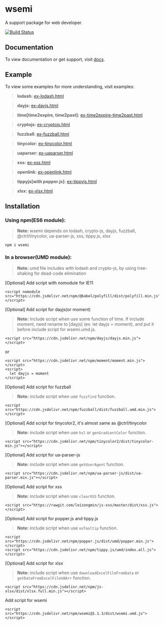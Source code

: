 # wsemi
A support package for web developer.

[![Build Status](https://travis-ci.org/yuda-lyu/wsemi.svg?branch=master)](https://travis-ci.org/yuda-lyu/wsemi)

## Documentation
To view documentation or get support, visit [docs](https://yuda-lyu.github.io/wsemi/wsemi.html).

## Example
To view some examples for more understanding, visit examples:
> **lodash:** [ex-lodash.html](https://yuda-lyu.github.io/wsemi/examples/ex-lodash.html)

> **dayjs:** [ex-dayjs.html](https://yuda-lyu.github.io/wsemi/examples/ex-dayjs.html)

> **time[time2expire, time2past]:** [ex-time2expire-time2past.html](https://yuda-lyu.github.io/wsemi/examples/ex-time2expire-time2past.html)

> **cryptojs:** [ex-cryptojs.html](https://yuda-lyu.github.io/wsemi/examples/ex-cryptojs.html)

> **fuzzball:** [ex-fuzzball.html](https://yuda-lyu.github.io/wsemi/examples/ex-fuzzball.html)

> **tinycolor:** [ex-tinycolor.html](https://yuda-lyu.github.io/wsemi/examples/ex-tinycolor.html)

> **uaparser:** [ex-uaparser.html](https://yuda-lyu.github.io/wsemi/examples/ex-uaparser.html)

> **xss:** [ex-xss.html](https://yuda-lyu.github.io/wsemi/examples/ex-xss.html)

> **openlink:** [ex-openlink.html](https://yuda-lyu.github.io/wsemi/examples/ex-openlink.html)

> **tippyjs[with popper.js]:** [ex-tippyjs.html](https://yuda-lyu.github.io/wsemi/examples/ex-tippyjs.html)

> **xlsx:** [ex-xlsx.html](https://yuda-lyu.github.io/wsemi/examples/ex-xlsx.html)

## Installation
### Using npm(ES6 module):
> **Note:** wsemi depends on lodash, crypto-js, dayjs, fuzzball, @ctrl/tinycolor, ua-parser-js, xss, tippy.js, xlsx
```alias
npm i wsemi
```

### In a browser(UMD module):
> **Note:** umd file includes with lodash and crypto-js, by using tree-shaking for dead-code elimination

[Optional] Add script with nomodule for IE11
```alias
<script nomodule src="https://cdn.jsdelivr.net/npm/@babel/polyfill/dist/polyfill.min.js"></script>
```
[Optional] Add script for dayjs(or moment)
> **Note:** Include script when use some function of time. If include moment, need rename to [dayjs] (ex: let dayjs = moment), and put it before include script for wsemi.umd.js.
```alias
<script src="https://cdn.jsdelivr.net/npm/dayjs/dayjs.min.js"></script>
```
or
```alias
<script src="https://cdn.jsdelivr.net/npm/moment/moment.min.js"></script>
<script>
  let dayjs = moment
</script>
```
[Optional] Add script for fuzzball
> **Note:** include script when use `fuzzfind` function.
```alias
<script src="https://cdn.jsdelivr.net/npm/fuzzball/dist/fuzzball.umd.min.js"></script>
```
[Optional] Add script for tinycolor2, it's almost same as @ctrl/tinycolor
> **Note:** include script when use `hsl` or `genGradientColor` function.
```alias
<script src="https://cdn.jsdelivr.net/npm/tinycolor2/dist/tinycolor-min.js"></script>
```
[Optional] Add script for ua-parser-js
> **Note:** include script when use `getUserAgent` function.
```alias
<script src="https://cdn.jsdelivr.net/npm/ua-parser-js/dist/ua-parser.min.js"></script>
```
[Optional] Add script for xss
> **Note:** include script when use `clearXSS` function.
```alias
<script src="https://rawgit.com/leizongmin/js-xss/master/dist/xss.js"></script>
```
[Optional] Add script for popper.js and tippy.js
> **Note:** include script when use `onTooltip` function.
```alias
<script src="https://cdn.jsdelivr.net/npm/popper.js/dist/umd/popper.min.js"></script>
<script src="https://cdn.jsdelivr.net/npm/tippy.js/umd/index.all.js"></script>
```
[Optional] Add script for xlsx
> **Note:** include script when use `downloadExcelFileFromData` or `getDataFromExcelFileU8Arr` function.
```alias
<script src="https://cdn.jsdelivr.net/npm/js-xlsx/dist/xlsx.full.min.js"></script>
```
Add script for wsemi
```alias
<script src="https://cdn.jsdelivr.net/npm/wsemi@1.1.3/dist/wsemi.umd.js"></script>
```
